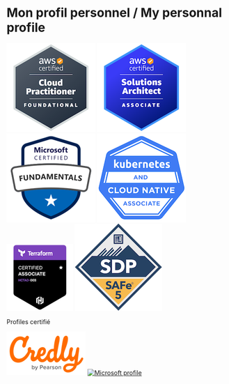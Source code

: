 # Mon profil personnel / My personnal profile

[![AWS Certified cloud practioner](images/aws-certified-cloud-practitioner.png)](https://www.credly.com/badges/3f43a021-24c9-4065-b32b-63866a2e4963/public_url)
[![AWS Certified solution architect associate](images/aws-certified-solutions-architect-associate.png)](https://www.credly.com/badges/21a62f22-3a74-4312-ac3a-782cc37534c1/public_url)
[![Microsoft Certified: Azure Fundamentals](images/microsoft-certified-fundamentals-badge.png)](https://learn.microsoft.com/api/credentials/share/en-us/jasonouellet/B227B53328D1A0D7?sharingId=44C6B45C84E0D424)
[![Kubernetes and cloud native associate](images/kcna-kubernetes-and-cloud-native-associate.png)](https://www.credly.com/badges/6b65b63c-5672-4942-bb18-867fad3d6a6b/public_url)
[![Hashicorp certified terraform associate](images/hashicorp-certified-terraform-associate-003.png)](https://www.credly.com/badges/83df8333-9ae8-428d-941a-842fe7107ebd/public_url)
[![Certified SAFe 5 DevOps practioner](images/certified-safe-5-devops-practitioner.png)](https://www.credly.com/badges/92f59d8a-b0e2-46a3-9e50-dfda58ac90dc/public_url)

Profiles certifié

[![Credly profile](images/credly-logo.png)](https://www.credly.com/users/jasonouellet/badges)
[![Microsoft profile](images/microsoft.png)](https://learn.microsoft.com/en-us/users/jasonouellet/credentials/certifications?tab=credentials-tab)
